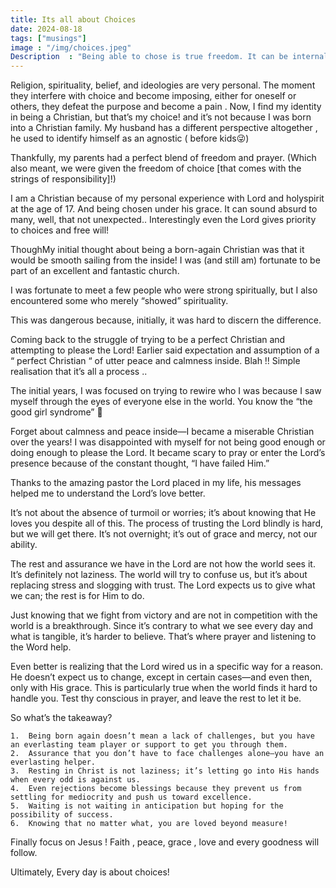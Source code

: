 ```yaml
---
title: Its all about Choices
date: 2024-08-18
tags: ["musings"]
image : "/img/choices.jpeg"
Description  : "Being able to chose is true freedom. It can be internal or external strongholds, \"but take sometime to decide would you still do it if...\" and that includes in our believes as well! "
---
```


Religion, spirituality, belief, and ideologies are very personal. The moment they interfere with choice and become imposing, either for oneself or others, they defeat the purpose and become a pain .
Now, I find my identity in being a Christian, but that’s my choice! and it’s not because I was born into a Christian family. My husband has a different perspective altogether , he used to identify himself as an agnostic ( before kids😜)

Thankfully, my parents had a perfect blend of freedom and prayer. (Which also meant, we were given the freedom of  choice [that comes with the strings of responsibility]!)

I am a Christian because of my personal experience with Lord and holyspirit at the age of 17. And being chosen under his grace. It can sound absurd to many, well, that not unexpected..  Interestingly even the Lord gives priority to choices and free will!

ThoughMy initial thought about being a born-again Christian was that it would be smooth sailing from the inside! I was (and still am) fortunate to be part of an excellent and fantastic church.

I was fortunate to meet a few people who were strong spiritually, but I also encountered some who merely “showed” spirituality.

This was dangerous because, initially, it was hard to discern the difference.

Coming back to the struggle of trying to be a perfect Christian and attempting to please the Lord! Earlier said expectation and assumption of a “ perfect Christian “ of utter peace and calmness inside. Blah !!
Simple realisation that it’s all a process ..

The initial years, I was focused on trying to rewire who I was because I saw myself through the eyes of everyone else in the world. You know the “the good girl syndrome”
🤮

Forget about calmness and peace inside—I became a miserable Christian over the years! I was disappointed with myself for not being good enough or doing enough to please the Lord. It became scary to pray or enter the Lord’s presence because of the constant thought, “I have failed Him.”

Thanks to the amazing pastor the Lord placed in my life, his messages helped me to understand the Lord’s love better.

It’s not about the absence of turmoil or worries; it’s about knowing that He loves you despite all of this. 
The process of trusting the Lord blindly is hard, but we will get there. It’s not overnight; it’s out of grace and mercy, not our ability.

The rest and assurance we have in the Lord are not how the world sees it. It’s definitely not laziness. 
The world will try to confuse us, but it’s about replacing stress and slogging with trust. 
The Lord expects us to give what we can; the rest is for Him to do.

Just knowing that we fight from victory and are not in competition with the world is a breakthrough. 
Since it’s contrary to what we see every day and what is tangible, it’s harder to believe. 
That’s where prayer and listening to the Word help.

Even better is realizing that the Lord wired us in a specific way for a reason. 
He doesn’t expect us to change, except in certain cases—and even then, only with His grace. 
This is particularly true when the world finds it hard to handle you. 
Test thy conscious in prayer, and leave the rest to let it be.

So what’s the takeaway?

	1.	Being born again doesn’t mean a lack of challenges, but you have an everlasting team player or support to get you through them.
	2.	Assurance that you don’t have to face challenges alone—you have an everlasting helper.
	3.	Resting in Christ is not laziness; it’s letting go into His hands when every odd is against us.
	4.	Even rejections become blessings because they prevent us from settling for mediocrity and push us toward excellence.
	5.	Waiting is not waiting in anticipation but hoping for the possibility of success.
	6.	Knowing that no matter what, you are loved beyond measure!

Finally focus on Jesus ! Faith , peace, grace , love and every goodness will follow.

Ultimately, Every day is about choices! 